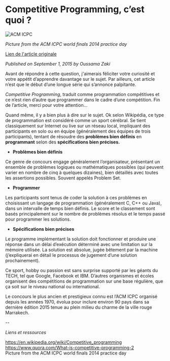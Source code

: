 # Competitive Programming, c’est quoi ?

![ACM ICPC](http://i.imgur.com/ZwgPVaI.jpg)

*Picture from the ACM ICPC world finals 2014 practice day*

[Lien de l'article originale](http://zakioussama.com/blog/2015/09/01/competitive-programming-cest-quoi/)

*Published on September 1, 2015 by Oussama Zaki*

Avant de répondre à cette question, j'aimerais féliciter votre curiosité et votre appétit d’apprendre davantage sur le sujet. Par ailleurs, cet article n’est que le début d’une longue série qui s’annonce palpitante.

*Competitive Programming*, traduit comme programmation compétitives et ce n’est rien d’autre que programmer dans le cadre d’une compétition. Fin de l’article, merci pour votre attention…

Quand même, il y a bien plus à dire sur le sujet. Ok selon Wikipédia, ce type de programmation est considéré comme un sport cérébral. Se tient classiquement sur Internet ou live sur un réseau local, impliquant des participants en solo ou en équipe (généralement des équipes de trois participants), tentant de résoudre des **problèmes bien définis** en **programmant** selon des **spécifications bien précises.**

* **Problèmes bien définis**

Ce genre de concours engage généralement l’organisateur, présentant un ensemble de problèmes logiques ou mathématiques possibles (qui peuvent varier en nombre de cinq à quelques dizaines), bien détaillés avec toutes les assertions possibles. Souvent appelés Problem Set.

* **Programmer**

Les participants sont tenus de coder la solution à ces problèmes en choisissant un langage de programmation (généralement C, C++ ou Java), dans un intervalle de temps bien définis. Le score et le classement sont basés principalement sur le nombre de problèmes résolus et le temps passé pour programmer les solutions.

* **Spécifications bien précises**

Le programme implémentant la solution doit fonctionner et produire une réponse dans un délai d’exécution déterminé avec une limitation sur la mémoire utilisée. La solution est absolue, jugée bêtement par la machine (j’expliquerai en détail le processus de jugement d’une solution prochainement).

Ce sport, hobby ou passion est sans surprise supporté par les géants du TECH, tel que Google, Facebook et IBM. D’autres organismes et écoles organisent des compétitions de programmation sur une base régulière, que ça soit sur le niveau national ou international.

Le concours le plus ancien et prestigieux connu est l’ACM ICPC organisé depuis les années 1970, évolua pour inclure environ 90 pays dans sa dernière édition 2015 tenue au plein milieu du charme de la ville rouge Marrakech.

--

*Liens et ressources*

https://en.wikipedia.org/wiki/Competitive_programming<br>
https://www.quora.com/What-is-competitive-programming-2<br>
Picture from the ACM ICPC world finals 2014 practice day<br>
